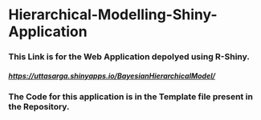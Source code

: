 # Hierarchical-Modelling-Shiny-Application


### This Link is for the Web Application depolyed using R-Shiny.
##### https://uttasarga.shinyapps.io/BayesianHierarchicalModel/ 

### The Code for this application is in the Template file present in the Repository.
